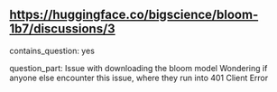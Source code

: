 ## https://huggingface.co/bigscience/bloom-1b7/discussions/3

contains_question: yes

question_part: Issue with downloading the bloom model
Wondering if anyone else encounter this issue, where they run into 401 Client Error